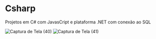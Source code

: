 # Csharp
Projetos em C# com JavasCript e plataforma .NET com conexão ao SQL

![Captura de Tela (40)](https://user-images.githubusercontent.com/80977502/113880936-53177e00-9792-11eb-8ca1-6dd2f98f8834.png)
![Captura de Tela (41)](https://user-images.githubusercontent.com/80977502/113880952-57439b80-9792-11eb-825b-8da661a4b409.png)
